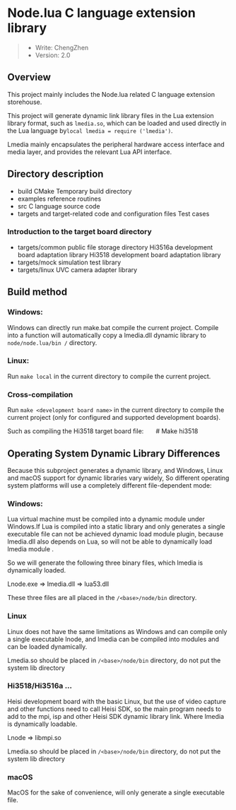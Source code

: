 # Node.lua C language extension library

> - Write: ChengZhen
> - Version: 2.0

## Overview 

This project mainly includes the Node.lua related C language extension storehouse.

This project will generate dynamic link library files in the Lua extension library format, such as `lmedia.so`, which can be loaded and used directly in the Lua language by` local lmedia = require ('lmedia') `.

Lmedia mainly encapsulates the peripheral hardware access interface and media layer, and provides the relevant Lua API interface.

## Directory description

- build CMake Temporary build directory
- examples reference routines
- src C language source code
- targets and target-related code and configuration files
Test cases

### Introduction to the target board directory

- targets/common public file storage directory
Hi3516a development board adaptation library
Hi3518 development board adaptation library
- targets/mock simulation test library
- targets/linux UVC camera adapter library

## Build method

### Windows:

Windows can directly run make.bat compile the current project. Compile into a function will automatically copy a lmedia.dll dynamic library to `node/node.lua/bin /` directory.

### Linux:

Run `make local` in the current directory to compile the current project.

### Cross-compilation

Run `make <development board name>` in the current directory to compile the current project (only for configured and supported development boards).

Such as compiling the Hi3518 target board file:
 
    # Make hi3518 <enter>

## Operating System Dynamic Library Differences

Because this subproject generates a dynamic library, and Windows, Linux and macOS support for dynamic libraries vary widely,
So different operating system platforms will use a completely different file-dependent mode:

### Windows:

Lua virtual machine must be compiled into a dynamic module under Windows.If Lua is compiled into a static library and only generates a single executable file can not be achieved dynamic load module plugin, because lmedia.dll also depends on Lua, so will not be able to dynamically load lmedia module .

So we will generate the following three binary files, which lmedia is dynamically loaded.

Lnode.exe => lmedia.dll => lua53.dll

These three files are all placed in the `/<base>/node/bin` directory.

### Linux

Linux does not have the same limitations as Windows and can compile only a single executable lnode, and lmedia can be compiled into modules and can be loaded dynamically.

Lmedia.so should be placed in `/<base>/node/bin` directory, do not put the system lib directory

### Hi3518/Hi3516a ...

Heisi development board with the basic Linux, but the use of video capture and other functions need to call Heisi SDK, so the main program needs to add to the mpi, isp and other Heisi SDK dynamic library link.
Where lmedia is dynamically loadable.

Lnode => libmpi.so

Lmedia.so should be placed in `/<base>/node/bin` directory, do not put the system lib directory

### macOS

MacOS for the sake of convenience, will only generate a single executable file.